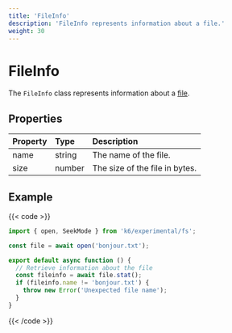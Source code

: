 ```yaml
---
title: 'FileInfo'
description: 'FileInfo represents information about a file.'
weight: 30
---
```


# FileInfo

The `FileInfo` class represents information about a [file](https://grafana.com/docs/k6/<K6_VERSION>/javascript-api/k6-experimental/fs/file).

## Properties

| Property | Type   | Description                    |
| :------- | :----- | :----------------------------- |
| name     | string | The name of the file.          |
| size     | number | The size of the file in bytes. |

## Example

{{< code >}}

```javascript
import { open, SeekMode } from 'k6/experimental/fs';

const file = await open('bonjour.txt');

export default async function () {
  // Retrieve information about the file
  const fileinfo = await file.stat();
  if (fileinfo.name != 'bonjour.txt') {
    throw new Error('Unexpected file name');
  }
}
```

{{< /code >}}
